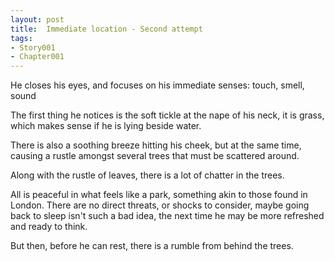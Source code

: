```yaml
---
layout: post
title:  Immediate location - Second attempt
tags:
- Story001
- Chapter001
---
```


He closes his eyes, and focuses on his immediate senses: touch, smell, sound

The first thing he notices is the soft tickle at the nape of his neck, it is grass, which makes sense if he is lying beside water.

There is also a soothing breeze hitting his cheek, but at the same time, causing a rustle amongst several trees that must be scattered around.

Along with the rustle of leaves, there is a lot of chatter in the trees.

All is peaceful in what feels like a park, something akin to those found in London.  There are no direct threats, or shocks to consider, maybe going back to sleep isn't such a bad idea, the next time he may be more refreshed and ready to think.

But then, before he can rest, there is a rumble from behind the trees.